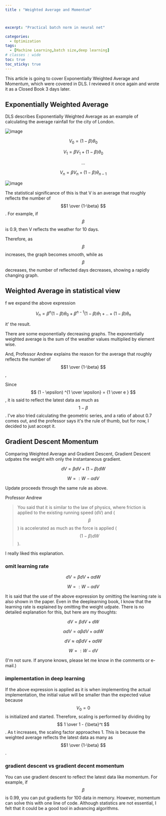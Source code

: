 ```yaml
---
title : "Weighted Average and Momentum"



excerpt: "Practical batch norm in neural net"

categories:
  - Optimization
tags:
  - [Machine Learning,batch size,deep learning]
# classes : wide
toc: true
toc_sticky: true
---
```

This article is going to cover Exponentially Weighted Average and Momentum, which were covered in DLS. I reviewed it once again and wrote it as a Closed Book 3 days later.

## Exponentially  Weighted Average

DLS describes Exponentially Weighted Average as an example of calculating the average rainfall for the city of London.

![image](https://user-images.githubusercontent.com/50165842/147940628-ee8eafe9-4ec7-4d85-88bd-4051da795128.png)



$$ V_0 =  (1-\beta) \theta_0  $$

$$ V_1 =  \beta V_1 + (1 - \beta ) \theta_{0} $$

$$... $$

$$ V_n =  \beta V_n + (1 - \beta ) \theta_{n-1} $$  

![image](https://user-images.githubusercontent.com/50165842/147940701-fad10109-5d98-4c94-a202-9b47944b59f3.png)



The statistical significance of this is that V is an average that roughly reflects the number of $$1 \over {1-\beta} $$.
For example, if $$\beta$$ is 0.9, then V reflects the weather for 10 days.

Therefore, as $$\beta$$ increases, the graph becomes smooth, while as $$\beta$$ decreases, the number of reflected days decreases, showing a rapidly changing graph.

## Weighted Average in statistical view

f we expand the above expression

$$ V_n = {\beta}^n (1-\beta) \theta_0 +{\beta}^{n-1} (1 - \beta ) \theta_{1} + .. + (1 - \beta ) \theta_{n}$$

it' the result.

There are some exponentially decreasing graphs. The exponentially weighted average is the sum of the weather values multiplied by element wise.

And, Professor Andrew explains the reason for the average that roughly reflects the number of $$1 \over {1-\beta} $$,

Since $$ (1 - \epsilon) ^{1 \over \epsilon} = {1 \over e } $$ , it is said to reflect the latest data as much as $$ {1-\beta} $$. I've also tried calculating the geometric series, and a ratio of about 0.7 comes out, and the professor says it's the rule of thumb, but for now, I decided to just accept it.



## Gradient Descent Momentum

Comparing Weighted Average and Gradient Descent, Gradient Descent udpates the weight with only the instantaneous gradient.



$$dV = \beta dV + (1 - \beta ) dW $$

$$ W = : W - \alpha dV $$

Update proceeds through the same rule as above.

Professor Andrew

> You said that it is similar to the law of physics, where friction is applied to the existing running speed (dV) and ($$\beta$$ ) is accelerated as much as the force is applied ( $$(1 - \beta ) dW $$).

I really liked this explanation.

### omit learning rate

$$dV = \beta dV + \alpha dW $$

$$ W = : W - \alpha dV $$

It is said that the use of the above expression by omitting the learning rate is also shown in the paper. Even in the deeplearning book, I know that the learning rate is explained by omitting the weight udpate. There is no detailed explanation for this, but here are my thoughts:

  $$dV = \beta dV + dW $$

$$\alpha dV = \alpha \beta dV + \alpha dW $$

$$ dV \approx \alpha \beta dV + \alpha dW $$

$$ W = : W - dV $$

(I'm not sure. If anyone knows, please let me know in the comments or e-mail.)

### implementation in deep learning

If the above expression is applied as it is when implementing the actual implementation, the initial value will be smaller than the expected value because $$ V_0 = 0$$ is initialized and started. Therefore, scaling is performed by dividing by $$ 1 \over 1 - {\beta}^t $$. As t increases, the scaling factor approaches 1. This is because the weighted average reflects the latest data as many as $$1 \over {1-\beta} $$ .

### gradient descent vs gradient decent momentum

You can use gradient descent to reflect the latest data like momentum. For example, if $$\beta$$ is 0.99, you can put gradients for 100 data in memory. However, momentum can solve this with one line of code. Although statistics are not essential, I felt that it could be a good tool in advancing algorithms.

